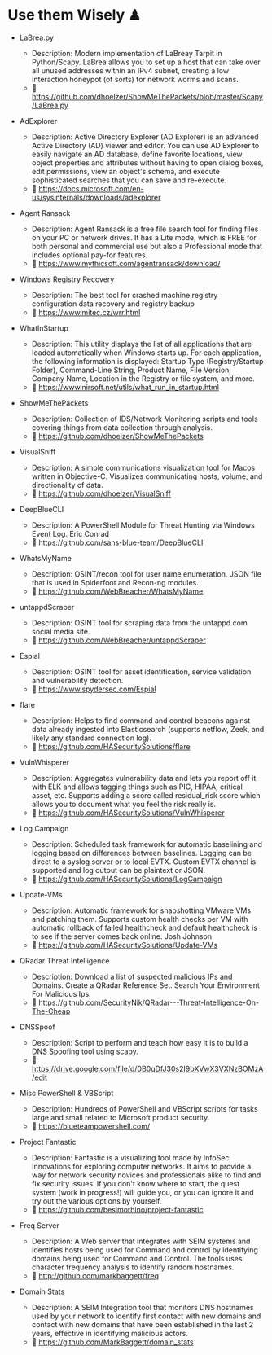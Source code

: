 # Use them Wisely ♟

* LaBrea.py 
  * Description: Modern implementation of LaBreay Tarpit in Python/Scapy. LaBrea allows you to set up a host that can take over all unused addresses within an IPv4 subnet, creating a low interaction honeypot (of sorts) for network worms and scans.
  * 🔗 https://github.com/dhoelzer/ShowMeThePackets/blob/master/Scapy/LaBrea.py

* AdExplorer
  * Description: Active Directory Explorer (AD Explorer) is an advanced Active Directory (AD) viewer and editor. You can use AD Explorer to easily navigate an AD database, define favorite locations, view object properties and attributes without having to open dialog boxes, edit permissions, view an object's schema, and execute sophisticated searches that you can save and re-execute.
  * 🔗 https://docs.microsoft.com/en-us/sysinternals/downloads/adexplorer

* Agent Ransack
  * Description: Agent Ransack is a free file search tool for finding files on your PC or network drives. It has a Lite mode, which is FREE for both personal and commercial use but also a Professional mode that includes optional pay-for features.
  * 🔗 https://www.mythicsoft.com/agentransack/download/

* Windows Registry Recovery
  * Description: The best tool for crashed machine registry configuration data recovery and registry backup
  * 🔗 https://www.mitec.cz/wrr.html

* WhatInStartup
  * Description: This utility displays the list of all applications that are loaded automatically when Windows starts up. For each application, the following information is displayed: Startup Type (Registry/Startup Folder), Command-Line String, Product Name, File Version, Company Name, Location in the Registry or file system, and more.
  * 🔗 https://www.nirsoft.net/utils/what_run_in_startup.html

* ShowMeThePackets 
  * Description: Collection of IDS/Network Monitoring scripts and tools covering things from data collection through analysis.
  * 🔗 https://github.com/dhoelzer/ShowMeThePackets

* VisualSniff 
  * Description: A simple communications visualization tool for Macos written in Objective-C. Visualizes communicating hosts, volume, and directionality of data.
  * 🔗 https://github.com/dhoelzer/VisualSniff

* DeepBlueCLI 
  * Description: A PowerShell Module for Threat Hunting via Windows Event Log. Eric Conrad
  * 🔗 https://github.com/sans-blue-team/DeepBlueCLI

* WhatsMyName 
  * Description: OSINT/recon tool for user name enumeration. JSON file that is used in Spiderfoot and Recon-ng modules. 
  * 🔗 https://github.com/WebBreacher/WhatsMyName

* untappdScraper 
  * Description: OSINT tool for scraping data from the untappd.com social media site.
  * 🔗 https://github.com/WebBreacher/untappdScraper

* Espial 
  * Description: OSINT tool for asset identification, service validation and vulnerability detection.
  * 🔗 https://www.spydersec.com/Espial

* flare 
  * Description: Helps to find command and control beacons against data already ingested into Elasticsearch (supports netflow, Zeek, and likely any standard connection log). 
  * 🔗 https://github.com/HASecuritySolutions/flare

* VulnWhisperer
  * Description: Aggregates vulnerability data and lets you report off it with ELK and allows tagging things such as PIC, HIPAA, critical asset, etc. Supports adding a score called residual_risk score which allows you to document what you feel the risk really is.
  * 🔗 https://github.com/HASecuritySolutions/VulnWhisperer

* Log Campaign
  * Description: Scheduled task framework for automatic baselining and logging based on differences between baselines. Logging can be direct to a syslog server or to local EVTX. Custom EVTX channel is supported and log output can be plaintext or JSON.
  * 🔗 https://github.com/HASecuritySolutions/LogCampaign

* Update-VMs 
  * Description: Automatic framework for snapshotting VMware VMs and patching them. Supports custom health checks per VM with automatic rollback of failed healthcheck and default healthcheck is to see if the server comes back online. Josh Johnson
  * 🔗 https://github.com/HASecuritySolutions/Update-VMs

* QRadar Threat Intelligence
  * Description: Download a list of suspected malicious IPs and Domains. Create a QRadar Reference Set. Search Your Environment For Malicious Ips.
  * 🔗 https://github.com/SecurityNik/QRadar---Threat-Intelligence-On-The-Cheap

* DNSSpoof 
  * Description: Script to perform and teach how easy it is to build a DNS Spoofing tool using scapy.
  * 🔗 https://drive.google.com/file/d/0B0qDfJ30s2I9bXVwX3VXNzBOMzA/edit

* Misc PowerShell & VBScript 
  * Description: Hundreds of PowerShell and VBScript scripts for tasks large and small related to Microsoft product security.
  * 🔗 https://blueteampowershell.com/

* Project Fantastic
  * Description: Fantastic is a visualizing tool made by InfoSec Innovations for exploring computer networks. It aims to provide a way for network security novices and professionals alike to find and fix security issues. If you don't know where to start, the quest system (work in progress!) will guide you, or you can ignore it and try out the various options by yourself.
  * 🔗 https://github.com/besimorhino/project-fantastic

* Freq Server
  * Description: A Web server that integrates with SEIM systems and identifies hosts being used for Command and control by identifying domains being used for Command and Control. The tools uses character frequency analysis to identify random hostnames.
  * 🔗 http://github.com/markbaggett/freq

* Domain Stats 
  * Description: A SEIM Integration tool that monitors DNS hostnames used by your network to identify first contact with new domains and contact with new domains that have been established in the last 2 years, effective in identifying malicious actors.
  * 🔗 https://github.com/MarkBaggett/domain_stats
